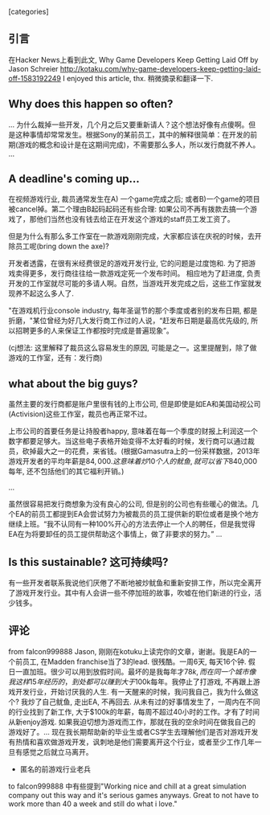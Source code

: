 [categories] 

引言 
---- 
在Hacker News上看到此文, 
Why Game Developers Keep Getting Laid Off
by Jason Schreier 
http://kotaku.com/why-game-developers-keep-getting-laid-off-1583192249 
I enjoyed this article, thx. 稍微摘录和翻译一下. 

Why does this happen so often?
---- 
...
为什么裁掉一些开发，几个月之后又要重新请人？这个想法好像有点傻啊。但是这种事情却常常发生。根据Sony的某前员工，其中的解释很简单：在开发的前期(游戏的概念和设计是在这期间完成)，不需要那么多人，所以发行商就不养人。
...

A deadline's coming up... 
---- 
在视频游戏行业, 裁员通常发生在A) 一个game完成之后; 或者B)一个game的项目被cancel掉。第二个理由B起码起码还有些合理: 如果公司不再有拨款去搞一个游戏了，那他们当然也没有钱去给正在开发这个游戏的staff员工发工资了。

但是为什么有那么多工作室在一款游戏刚刚完成，大家都应该在庆祝的时候，去开除员工呢(bring down the axe)?

开发者透露，在很有米经费很足的游戏开发行业, 它的问题是过度饱和. 为了把游戏卖得更多，发行商往往给一款游戏定死一个发布时间。 相应地为了赶进度, 负责开发的工作室就尽可能的多请人啊。自然，当游戏开发完成之后，这些工作室就发现养不起这么多人了. 

"在游戏机行业console industry, 每年圣诞节的那个季度或者别的发布日期, 都是折磨，"某位曾经为好几大发行商工作过的人说，“赶发布日期是最高优先级的, 所以招聘更多的人来保证工作都按时完成是普遍现象”。

(cj想法: 这里解释了裁员这么容易发生的原因, 可能是之一。这里提醒到，除了做游戏的工作室，还有：发行商)

what about the big guys?
---- 
虽然主要的发行商都是账户里很有钱的上市公司, 但是即使是如EA和美国动视公司(Activision)这些工作室，裁员也再正常不过。

上市公司的首要任务是让持股者happy, 意味着在每一个季度的财报上利润这一个数字都要足够大。当这些电子表格开始变得不太好看的时候，发行商可以通过裁员，砍掉最大之一的花费，来省钱。(根据Gamasutra上的一份采样数据，2013年游戏开发者的平均年薪是$84,000. 这意味着炒10个人的鱿鱼, 就可以省下$840,000每年, 还不包括他们的其它福利开销。)

... 

虽然很容易把发行商想象为没有良心的公司, 但是别的公司也有些暖心的做法。几个EA的前员工都提到EA会尝试努力为被裁员的员工提供新的职位或者是换个地方继续上班。“我不认同有一种100%开心的方法去停止一个人的聘任，但是我觉得EA在为将要卸任的员工提供帮助这个事情上，做了非要求的努力。”
... 

Is this sustainable? 这可持续吗? 
---- 
有一些开发者联系我说他们厌倦了不断地被炒鱿鱼和重新安排工作，所以完全离开了游戏开发行业。其中有人会讲一些不停加班的故事，吹嘘在他们新进的行业，活少钱多。


评论
---- 
from falcon999888
Jason, 
刚刚在kotuku上读完你的文章，谢谢。我是EA的一个前员工, 在Madden franchise当了3的lead. 很残酷。一周6天, 每天16个钟. 假日一直加班。很少可以用到放假时间。最坏的是我每年才$78k, 而在同一个城市像我这样15年经历的，到处都可以赚到大于$100k每年。我停止了打游戏, 不再跟上游戏开发行业，开始讨厌我的人生. 有一天醒来的时候，我问我自己，我为什么做这个? 我炒了自己鱿鱼, 走出EA, 不再回去. 从未有过的好事情发生了，一周内在不同的行业找到了新工作, 大于$100k的年薪，每周不超过40小时的工作。才有了时间从新enjoy游戏. 如果我迫切想为游戏而工作，那就在我的空余时间在做我自己的游戏好了。... 现在我长期帮助新的毕业生或者CS学生去理解他们是否对游戏开发有热情和喜欢做游戏开发，讽刺地是他们需要离开这个行业，或者至少工作几年一旦有感觉之后就立马离开。
- 匿名的前游戏行业老兵 

to falcon999888 中有些提到"Working nice and chill at a great simulation company out this way and it's serious games anyways. Great to not have to work more than 40 a week and still do what i love."

